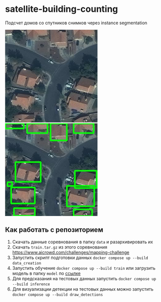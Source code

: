 # satellite-building-counting

Подсчет домов со спутников снимков через instance segmentation

![](images/000000000014.jpg)
![](images/mask000000000014.jpg)

## Как работать с репозиторием

1. Скачать данные соревнования в папку ```data``` и разархивировать их
2. Скачать ```train.tar.gz``` из этого соревнования https://www.aicrowd.com/challenges/mapping-challenge
3. Запустить скрипт подготовки данных ```docker compose up --build data_creation```
4. Запустить обучение ```docker compose up --build train``` или загрузить модель в папку ```model``` по [ссылке](https://drive.google.com/drive/folders/1FgSbyJqueaXJKTOjSUY1vqGDoAaTTo4X?usp=sharing)
5. Для предсказания на тестовых данных запустить ```docker compose up --build inference```
6. Для визуализации детекции на тестовых данных можно запустить ```docker compose up --build draw_detections```